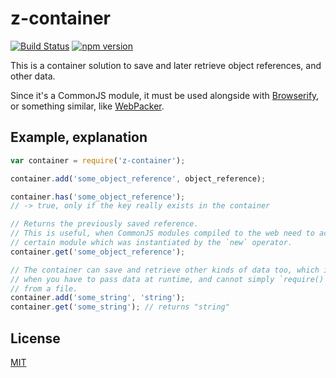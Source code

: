 # z-container
[![Build Status](https://travis-ci.org/ZeeCoder/z-container.svg?branch=master)](https://travis-ci.org/ZeeCoder/z-container)
[![npm version](https://badge.fury.io/js/z-container.svg)](http://badge.fury.io/js/z-container)

This is a container solution to save and later retrieve object references, and other data.

Since it's a CommonJS module, it must be used alongside with [Browserify](http://browserify.org/), or
something similar, like [WebPacker](http://webpack.github.io/).

## Example, explanation
```js
var container = require('z-container');

container.add('some_object_reference', object_reference);

container.has('some_object_reference');
// -> true, only if the key really exists in the container

// Returns the previously saved reference.
// This is useful, when CommonJS modules compiled to the web need to access a
// certain module which was instantiated by the `new` operator.
container.get('some_object_reference');

// The container can save and retrieve other kinds of data too, which is useful
// when you have to pass data at runtime, and cannot simply `require()` data
// from a file.
container.add('some_string', 'string');
container.get('some_string'); // returns "string"
```

## License
[MIT](LICENSE)

